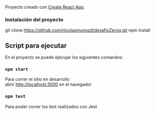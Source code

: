 Proyecto creado con [Create React App](https://github.com/facebook/create-react-app).

### Instalación del proyecto

git clone https://github.com/nicolasmunozd/desafioZeroq.git
npm install

## Script para ejecutar

En el proyecto se puede ejecujar los siguientes comandos:

### `npm start`

Para correr el sitio en desarrollo<br />
abrir [http://localhost:3000](http://localhost:3000) en el navegador

### `npm test`

Para poder correr los test realizados con Jest
